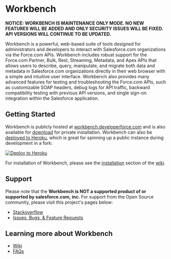 # Workbench

**NOTICE: WORKBENCH IS MAINTENANCE ONLY MODE. NO NEW FEATURES WILL BE ADDED AND ONLY SECURITY ISSUES WILL BE FIXED. API VERSIONS WILL CONTINUE TO BE UPDATED.**

Workbench is a powerful, web-based suite of tools designed for
administrators and developers to interact with Salesforce.com
organizations via the Force.com APIs. Workbench includes robust support
for the Force.com Partner, Bulk, Rest, Streaming, Metadata, and Apex APIs that allows
users to describe, query, manipulate, and migrate both data and metadata
in Salesforce.com organizations directly in their web browser with a
simple and intuitive user interface. Workbench also provides many
advanced features for testing and troubleshooting the Force.com APIs,
such as customizable SOAP headers, debug logs for API traffic, backward
compatibility testing with previous API versions, and single sign-on
integration within the Salesforce application.

Getting Started
---------------
Workbench is publicly hosted at [workbench.developerforce.com](https://workbench.developerforce.com)
and is also available for [download](https://github.com/forceworkbench/forceworkbench/tags) for private installation.
Workbench can also be [deployed to Heroku](https://heroku.com/deploy),
which is great for spinning up a public instance during development in a fork:

[![Deploy to Heroku](https://www.herokucdn.com/deploy/button.png)](https://heroku.com/deploy)

For installation of Workbench, please see the [installation](https://github.com/forceworkbench/forceworkbench/wiki/#installation)
section of the [wiki](https://github.com/forceworkbench/forceworkbench/wiki).

Support
-------
Please note that the **Workbench is NOT a supported product of or supported by salesforce.com, inc.** For support from the Open Source community, please visit this project's pages below:

* [Stackoverflow](https://salesforce.stackexchange.com/questions/tagged/workbench)
* [Issues, Bugs, & Feature Requests](https://github.com/forceworkbench/forceworkbench/issues)

Learning more about Workbench
-----------------------------
 - [Wiki](https://github.com/forceworkbench/forceworkbench/wiki)
 - [FAQs](https://github.com/forceworkbench/forceworkbench/wiki#faq)
